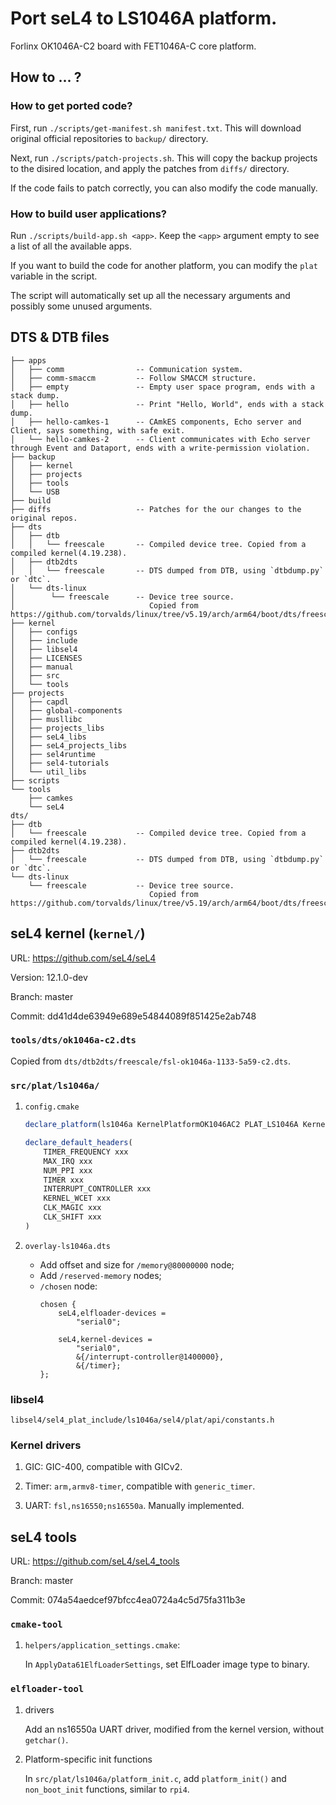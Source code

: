 # Port seL4 to LS1046A platform.

Forlinx OK1046A-C2 board with FET1046A-C core platform.

## How to ... ?

### How to get ported code?

First, run `./scripts/get-manifest.sh manifest.txt`. This will download original official repositories to `backup/` directory.

Next, run `./scripts/patch-projects.sh`. This will copy the backup projects to the disired location, and apply the patches from `diffs/` directory.

If the code fails to patch correctly, you can also modify the code manually.

### How to build user applications?

Run `./scripts/build-app.sh <app>`. Keep the `<app>` argument empty to see a list of all the available apps.

If you want to build the code for another platform, you can modify the `plat` variable in the script.

The script will automatically set up all the necessary arguments and possibly some unused arguments.

## DTS & DTB files

```
├── apps
│   ├── comm                -- Communication system.
│   ├── comm-smaccm         -- Follow SMACCM structure.
│   ├── empty               -- Empty user space program, ends with a stack dump.
│   ├── hello               -- Print "Hello, World", ends with a stack dump.
│   ├── hello-camkes-1      -- CAmkES components, Echo server and Client, says something, with safe exit.
│   └── hello-camkes-2      -- Client communicates with Echo server through Event and Dataport, ends with a write-permission violation.
├── backup
│   ├── kernel
│   ├── projects
│   ├── tools
│   └── USB
├── build
├── diffs                   -- Patches for the our changes to the original repos.
├── dts
│   ├── dtb
│   │   └── freescale       -- Compiled device tree. Copied from a compiled kernel(4.19.238).
│   ├── dtb2dts
│   │   └── freescale       -- DTS dumped from DTB, using `dtbdump.py` or `dtc`.
│   └── dts-linux
│        └── freescale      -- Device tree source.
│                              Copied from https://github.com/torvalds/linux/tree/v5.19/arch/arm64/boot/dts/freescale.
├── kernel
│   ├── configs
│   ├── include
│   ├── libsel4
│   ├── LICENSES
│   ├── manual
│   ├── src
│   └── tools
├── projects
│   ├── capdl
│   ├── global-components
│   ├── musllibc
│   ├── projects_libs
│   ├── seL4_libs
│   ├── seL4_projects_libs
│   ├── sel4runtime
│   ├── sel4-tutorials
│   └── util_libs
├── scripts
└── tools
    ├── camkes
    └── seL4
dts/
├── dtb
│   └── freescale           -- Compiled device tree. Copied from a compiled kernel(4.19.238).
├── dtb2dts
│   └── freescale           -- DTS dumped from DTB, using `dtbdump.py` or `dtc`.
└── dts-linux
    └── freescale           -- Device tree source.
                               Copied from https://github.com/torvalds/linux/tree/v5.19/arch/arm64/boot/dts/freescale.
```


## seL4 kernel (`kernel/`)

URL: https://github.com/seL4/seL4

Version: 12.1.0-dev

Branch: master

Commit: dd41d4de63949e689e54844089f851425e2ab748

### `tools/dts/ok1046a-c2.dts`

Copied from `dts/dtb2dts/freescale/fsl-ok1046a-1133-5a59-c2.dts`.

### `src/plat/ls1046a/`

1. `config.cmake`

    ```cmake
    declare_platform(ls1046a KernelPlatformOK1046AC2 PLAT_LS1046A KernelArchARM)

    declare_default_headers(
        TIMER_FREQUENCY xxx
        MAX_IRQ xxx
        NUM_PPI xxx
        TIMER xxx
        INTERRUPT_CONTROLLER xxx
        KERNEL_WCET xxx
        CLK_MAGIC xxx
        CLK_SHIFT xxx
    )
    ```

2. `overlay-ls1046a.dts`

    - Add offset and size for `/memory@80000000` node;
    - Add `/reserved-memory` nodes;
    - `/chosen` node:
        ```dts
        chosen {
            seL4,elfloader-devices =
                "serial0";

            seL4,kernel-devices =
                "serial0",
                &{/interrupt-controller@1400000},
                &{/timer};
        };
        ```

### libsel4

`libsel4/sel4_plat_include/ls1046a/sel4/plat/api/constants.h`

### Kernel drivers

1. GIC: GIC-400, compatible with GICv2.

2. Timer: `arm,armv8-timer`, compatible with `generic_timer`.

3. UART: `fsl,ns16550;ns16550a`. Manually implemented.


## seL4 tools

URL: https://github.com/seL4/seL4_tools

Branch: master

Commit: 074a54aedcef97bfcc4ea0724a4c5d75fa311b3e

### `cmake-tool`

1. `helpers/application_settings.cmake`:

    In `ApplyData61ElfLoaderSettings`, set ElfLoader image type to binary.

### `elfloader-tool`

1. drivers

    Add an ns16550a UART driver, modified from the kernel version, without `getchar()`.

2. Platform-specific init functions

    In `src/plat/ls1046a/platform_init.c`, add `platform_init()` and `non_boot_init` functions, similar to `rpi4`.
